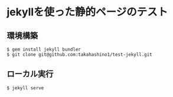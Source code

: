 
# jekyllを使った静的ページのテスト

## 環境構築

```
$ gem install jekyll bundler
$ git clone git@github.com:takahashino1/test-jekyll.git
```

## ローカル実行
```
$ jekyll serve
```

